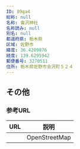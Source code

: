 ```yaml
---
ID: 89ga4
総称: null
名称: 會沢神社
名称読み: null
別名: null
都道府県: 栃木県
区域: 佐野市
緯度: 36.4209876
経度: 139.6295942
郵便番号: 3270511
住所: 栃木県佐野市会沢町５２４
---
```


## その他

### 参考URL

| URL | 説明          |
| --- | ------------- |
|     | OpenStreetMap |
